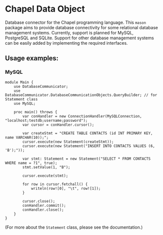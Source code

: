 # Chapel Data Object
Database connector for the Chapel programming language.
This `mason` package aims to provide database connectivity for some
relational database management systems. 
Currently, support is planned for MySQL, PostgreSQL and SQLite.
Support for other database management systems can be easily added by
implementing the required interfaces.

## Usage examples:

### MySQL

```chapel
module Main {
    use DatabaseCommunicator;
    use DatabaseCommunicator.DatabaseCommunicationObjects.QueryBuilder; // for Statement class
    use MySQL;

    proc main() throws {
        var conHandler = new ConnectionHandler(MySQLConnection, "localhost;testdb;username;password");
        var cursor = conHandler.cursor();

        var createStmt = "CREATE TABLE CONTACTS (id INT PRIMARY KEY, name VARCHAR(10));";
        cursor.execute(new Statement(createStmt));
        cursor.execute(new Statement("INSERT INTO CONTACTS VALUES (6, 'B');"));

        var stmt: Statement = new Statement("SELECT * FROM CONTACTS WHERE name = ?1", true);
        stmt.setValue(1, "B");
        
        cursor.execute(stmt);

        for row in cursor.fetchall() {
            writeln(row![0], "\t", row![1]);
        }

        cursor.close();
        conHandler.commit();
        conHandler.close();
    }
}
```

(For more about the `Statement` class, please see the documentation.)